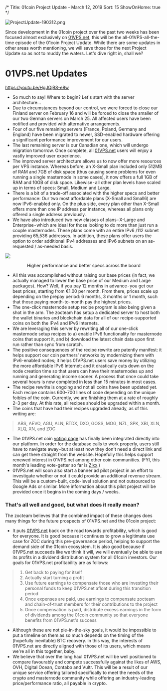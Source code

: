 /*
Title: 01coin Project Update - March 12, 2019
Sort: 15
ShowOnHome: true
*/

![ProjectUpdate-190312.png](https://cdn.steemitimages.com/DQmcJpqRENrt2TmyeEMwMZuScxwaP4k78mKJgr6jiTFjGTv/ProjectUpdate-190312.png)

Since development in the 01coin project over the past two weeks has been focused almost exclusively on [01VPS.net](https://01VPS.net), this will be the all-01VPS-all-the-time episode of the 01coin Project Update. While there are some updates in other areas worth mentioning, we will save those for the next Project Update so as not to muddy the waters. Let's dive right in, shall we?

# 01VPS.net Updates

https://youtu.be/HgJOjB8-e8w

- So much to say! Where to begin? Let's start with the server architecture... 
- Due to circumstances beyond our control, we were forced to close our Finland server on February 16 and will be forced to close the smaller of our two German servers on March 25. All affected users have been notified and provided with alternative arrangements. 
- Four of our five remaining servers (France, Poland, Germany and England) have been migrated to newer, SSD-enabled hardware offering a significant performance improvement for our users.
- The last remaining server is our Canadian one, which will undergo migration tomorrow. Once complete, all [01VPS.net](https://01VPS.net) users will enjoy a vastly improved user experience.
- The improved server architecture allows us to now offer more resources per VPS instance. Whereas before, an X-Small plan included only 512MB of RAM and 7GB of disk space (thus causing some problems for even running a single masternode in some cases), it now offers a full 1GB of RAM and 10GB of disk space. Likewise - all other plan levels have scaled up in terms of specs: Small, Medium and Large.
- There is a bit of a trade-off associated with the higher specs and better performance: Our two most affordable plans (X-Small and Small6) are now IPv6-enabled only. On the plus side, every plan other than X-Small offers more than one IP address per instance, whereas all plans only offered a single address previously. 
- We have also introduced two new classes of plans - X-Large and Enterprise - which are ideal for those looking to do more than just run a couple masternodes. These plans come with an entire IPv6 /112 subnet providing 65,536 addresses. In addition, these plans offer users the option to order additional IPv4 addresses and IPv6 subnets on an as-requested / as-needed basis.

![](https://cdn.steemitimages.com/DQmaDAuhd2tiARXwD1VWNxhAHjxP6b8bCX8drJ27XMwmALU/image.png)
<p style="text-align: center;">Higher performance and better specs across the board</p>

- All this was accomplished without raising our base prices (in fact, we actually managed to lower the base price of our Medium and Large packages). How? Well, if you pay 12 months in advance - you get our best prices, starting from €1.00 per month. From there, prices scale up depending on the prepay period: 6 months, 3 months or 1 month, such that those paying month-to-month pay the highest prices.
- The one-click masternode setup recipe program is also being given a shot in the arm. The zocteam has setup a dedicated server to host both the wallet binaries and blockchain data for all of our recipe-supported coins on both the IPv4 and IPv6 Internets. 
- We are leveraging this server by rewriting all of our one-click masternode setup recipes to a) enable IPv6 functionality for masternode coins that support it, and b) download the latest chain data upon first run rather than sync from scratch. 
- The positive consequences of the recipe rewrite are patently manifest: it helps support our coin partners' networks by modernizing them with IPv6-enabled nodes; it helps 01VPS.net users save money by utilizing the more affordable IPv6 Internet; and it drastically cuts down on the node creation time so that users can have their masternodes up and running and generating income sooner. A process that once could take several hours is now completed in less than 15 minutes in most cases.
- The recipe rewrite is ongoing and not all coins have been updated yet. Each recipe contains 600–700 lines of code depending on the unique foibles of the coin. Currently, we are finishing them at a rate of roughly 2–3 per day. At this rate, all recipes should be upgraded within a month.
- The coins that have had their recipes upgraded already, as of this writing are:
> ABS, AEVO, AGU, ALN, BTDX, DXO, GOSS, MOG, NZL, SPK, XBI, XLN, XLQ, XN, and ZOC
- The 01VPS.net coin [voting page](https://01vps.net/voting.php) has finally been integrated directly into our platform. In order for the database calls to work properly, users still have to navigate away - but at least now they don't need a direct link and can get there straight from the website. Hopefully this helps support renewed interest in 01VPS.net among other coin communities. (FYI, this month's leading vote-getter so far is [Zixx](https://zixx.org/).)
- 01VPS.net will soon also start a banner ad pilot project in an effort to investigate whether or not it could provide an additional revenue stream. This will be a custom-built, code-level solution and not outsourced to Google Ads or similar. More information about this pilot project will be provided once it begins in the coming days / weeks. 

### That's all well and good, but what does it really mean?

The zocteam believes that the combined impact of these changes does many things for the future prospects of 01VPS.net and the 01coin project:

- It puts [01VPS.net](https://01VPS.net) back on the road towards profitability, which is good for everyone. It is good because it continues to grow a legitimate use case for ZOC during this pre-governance period, helping to support the demand side of the 01coin ecosystem. It is also good because if 01VPS.net succeeds like we think it will, we will eventually be able to use its profits in a dividend distribution system for all 01coin investors. Our goals for 01VPS.net profitability are as follows:

> 1) Get back to paying for itself
> 2) Actually start turning a profit
> 3) Use future earnings to compensate those who are investing their personal funds to keep 01VPS.net afloat during this transition period
> 4) Once expenses are paid, use earnings to compensate zocteam and chain-of-trust members for their contributions to the project
> 5) Once compensation is paid, distribute excess earnings in the form of dividends among the 01coin community so that everyone benefits from 01VPS.net's success

- Although these are not pie-in-the-sky goals, it would be impossible to put a timeline on them as so much depends on the timing of the (hopefully inevitable) BTC recovery. In this way, the interests of 01VPS.net are directly aligned with those of its users, which means we're all in this together, baby.
- We believe that over the long haul 01VPS.net will be well positioned to compare favourably and compete successfully against the likes of AWS, OVH, Digital Ocean, Contabo and Vultr. This will be a result of our unique service offering tailored specifically to meet the needs of the crypto and masternode community while offering an industry-leading price/performance ratio, all payable in crypto.
